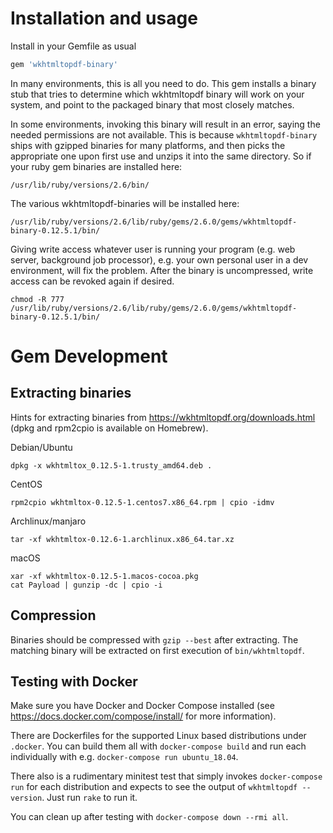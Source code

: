 # Installation and usage

Install in your Gemfile as usual

```ruby
gem 'wkhtmltopdf-binary'
```

In many environments, this is all you need to do. This gem installs a binary stub that tries to determine which wkhtmltopdf binary will work on your system, and point to the packaged binary that most closely matches.

In some environments, invoking this binary will result in an error, saying the needed permissions are not available.
This is because `wkhtmltopdf-binary` ships with gzipped binaries for many platforms, and then picks the appropriate one
upon first use and unzips it into the same directory. So if your ruby gem binaries are installed here:

    /usr/lib/ruby/versions/2.6/bin/

The various wkhtmltopdf-binaries will be installed here:

    /usr/lib/ruby/versions/2.6/lib/ruby/gems/2.6.0/gems/wkhtmltopdf-binary-0.12.5.1/bin/

Giving write access whatever user is running your program (e.g. web server, background job processor),
e.g. your own personal user in a dev environment, will fix the problem. After the binary is uncompressed, write access can be revoked again if desired.

    chmod -R 777 /usr/lib/ruby/versions/2.6/lib/ruby/gems/2.6.0/gems/wkhtmltopdf-binary-0.12.5.1/bin/

# Gem Development

## Extracting binaries

Hints for extracting binaries from https://wkhtmltopdf.org/downloads.html (dpkg and rpm2cpio is available on Homebrew).

Debian/Ubuntu

    dpkg -x wkhtmltox_0.12.5-1.trusty_amd64.deb .

CentOS

    rpm2cpio wkhtmltox-0.12.5-1.centos7.x86_64.rpm | cpio -idmv

Archlinux/manjaro

    tar -xf wkhtmltox-0.12.6-1.archlinux.x86_64.tar.xz

macOS

    xar -xf wkhtmltox-0.12.5-1.macos-cocoa.pkg
    cat Payload | gunzip -dc | cpio -i

## Compression

Binaries should be compressed with `gzip --best` after extracting. The matching binary will be extracted on first
execution of `bin/wkhtmltopdf`.

## Testing with Docker

Make sure you have Docker and Docker Compose installed (see https://docs.docker.com/compose/install/ for more
information).

There are Dockerfiles for the supported Linux based distributions under `.docker`. You can build them all with
`docker-compose build` and run each individually with e.g. `docker-compose run ubuntu_18.04`.

There also is a rudimentary minitest test that simply invokes `docker-compose run` for each distribution and
expects to see the output of `wkhtmltopdf --version`. Just run `rake` to run it.

You can clean up after testing with `docker-compose down --rmi all`.
